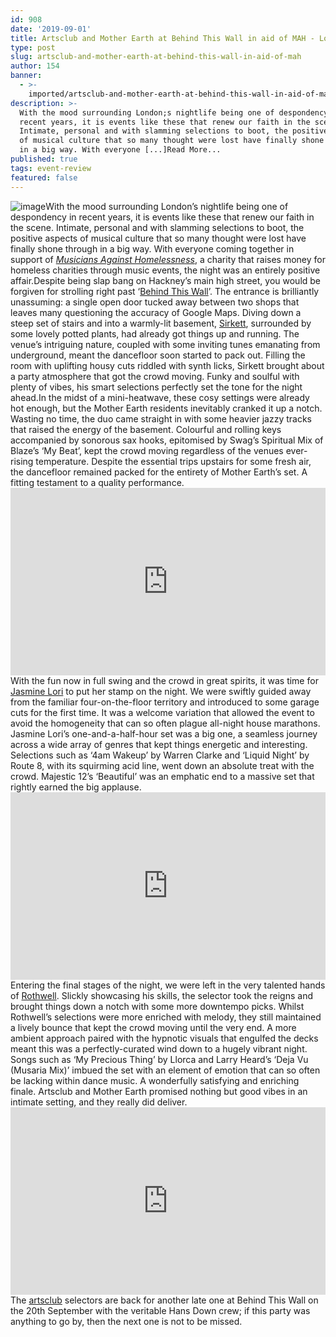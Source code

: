 ```yaml
---
id: 908
date: '2019-09-01'
title: Artsclub and Mother Earth at Behind This Wall in aid of MAH - Loose Lips
type: post
slug: artsclub-and-mother-earth-at-behind-this-wall-in-aid-of-mah
author: 154
banner:
  - >-
    imported/artsclub-and-mother-earth-at-behind-this-wall-in-aid-of-mah/image908.jpeg
description: >-
  With the mood surrounding London;s nightlife being one of despondency in
  recent years, it is events like these that renew our faith in the scene.
  Intimate, personal and with slamming selections to boot, the positive aspects
  of musical culture that so many thought were lost have finally shone through
  in a big way. With everyone [...]Read More...
published: true
tags: event-review
featured: false
---
```

![image](../imported/artsclub-and-mother-earth-at-behind-this-wall-in-aid-of-mah/image908.jpeg)With the mood surrounding London’s nightlife being one of despondency in recent years, it is events like these that renew our faith in the scene. Intimate, personal and with slamming selections to boot, the positive aspects of musical culture that so many thought were lost have finally shone through in a big way. With everyone coming together in support of [_Musicians Against Homelessness_](https://business.facebook.com/mahgigs/), a charity that raises money for homeless charities through music events, the night was an entirely positive affair.Despite being slap bang on Hackney’s main high street, you would be forgiven for strolling right past ‘[Behind This Wall](http://www.behindthiswall.com/)’. The entrance is brilliantly unassuming: a single open door tucked away between two shops that leaves many questioning the accuracy of Google Maps. Diving down a steep set of stairs and into a warmly-lit basement, [Sirkett](https://soundcloud.com/sirkett), surrounded by some lovely potted plants, had already got things up and running. The venue’s intriguing nature, coupled with some inviting tunes emanating from underground, meant the dancefloor soon started to pack out. Filling the room with uplifting housy cuts riddled with synth licks, Sirkett brought about a party atmosphere that got the crowd moving. Funky and soulful with plenty of vibes, his smart selections perfectly set the tone for the night ahead.In the midst of a mini-heatwave, these cosy settings were already hot enough, but the Mother Earth residents inevitably cranked it up a notch. Wasting no time, the duo came straight in with some heavier jazzy tracks that raised the energy of the basement. Colourful and rolling keys accompanied by sonorous sax hooks, epitomised by Swag’s Spiritual Mix of Blaze’s ‘My Beat’, kept the crowd moving regardless of the venues ever-rising temperature. Despite the essential trips upstairs for some fresh air, the dancefloor remained packed for the entirety of Mother Earth’s set. A fitting testament to a quality performance.  <iframe width='100%' height='300' scrolling='no' frameborder='no' allow='autoplay' src='https://www.youtube.com/embed/rniTq3fiVrs'></iframe>With the fun now in full swing and the crowd in great spirits, it was time for [Jasmine Lori](https://soundcloud.com/jasminegrayling) to put her stamp on the night. We were swiftly guided away from the familiar four-on-the-floor territory and introduced to some garage cuts for the first time. It was a welcome variation that allowed the event to avoid the homogeneity that can so often plague all-night house marathons. Jasmine Lori’s one-and-a-half-hour set was a big one, a seamless journey across a wide array of genres that kept things energetic and interesting. Selections such as ‘4am Wakeup’ by Warren Clarke and ‘Liquid Night’ by Route 8, with its squirming acid line, went down an absolute treat with the crowd. Majestic 12’s ‘Beautiful’ was an emphatic end to a massive set that rightly earned the big applause.<iframe width='100%' height='300' scrolling='no' frameborder='no' allow='autoplay' src='https://www.youtube.com/embed/VzDP1zst04c'></iframe>Entering the final stages of the night, we were left in the very talented hands of [Rothwell](https://soundcloud.com/joe-rothwell-2). Slickly showcasing his skills, the selector took the reigns and brought things down a notch with some more downtempo picks. Whilst Rothwell’s selections were more enriched with melody, they still maintained a lively bounce that kept the crowd moving until the very end. A more ambient approach paired with the hypnotic visuals that engulfed the decks meant this was a perfectly-curated wind down to a hugely vibrant night. Songs such as ‘My Precious Thing’ by Llorca and Larry Heard’s ‘Deja Vu (Musaria Mix)’ imbued the set with an element of emotion that can so often be lacking within dance music. A wonderfully satisfying and enriching finale. Artsclub and Mother Earth promised nothing but good vibes in an intimate setting, and they really did deliver.<iframe width='100%' height='300' scrolling='no' frameborder='no' allow='autoplay' src='https://www.youtube.com/embed/1LH0Lnhpd8s'></iframe>The [artsclub](https://www.facebook.com/artsclubldn/) selectors are back for another late one at Behind This Wall on the 20th September with the veritable Hans Down crew; if this party was anything to go by, then the next one is not to be missed.